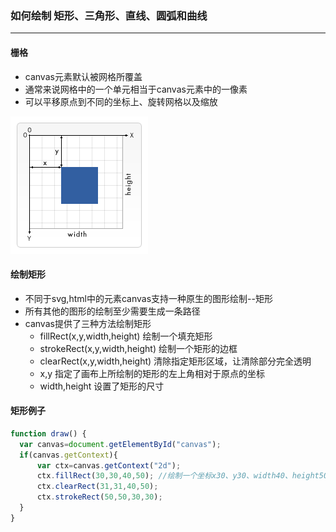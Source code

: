 ### 如何绘制 矩形、三角形、直线、圆弧和曲线

----

####  栅格
- canvas元素默认被网格所覆盖
- 通常来说网格中的一个单元相当于canvas元素中的一像素
- 可以平移原点到不同的坐标上、旋转网格以及缩放

![](img/Canvas1.png)


#### 绘制矩形

- 不同于svg,html中的元素canvas支持一种原生的图形绘制--矩形
- 所有其他的图形的绘制至少需要生成一条路径
- canvas提供了三种方法绘制矩形
  * fillRect(x,y,width,height) 绘制一个填充矩形
  * strokeRect(x,y,width,height) 绘制一个矩形的边框
  * clearRect(x,y,width,height) 清除指定矩形区域，让清除部分完全透明
  * x,y 指定了画布上所绘制的矩形的左上角相对于原点的坐标
  * width,height 设置了矩形的尺寸
  
#### 矩形例子

````js
function draw() {
  var canvas=document.getElementById("canvas");
  if(canvas.getContext){
      var ctx=canvas.getContext("2d");
      ctx.fillRect(30,30,40,50); //绘制一个坐标x30、y30、width40、height50，默认填充黑的矩形
      ctx.clearRect(31,31,40,50);
      ctx.strokeRect(50,50,30,30);
  }
}

````
  
  
  
  
  


